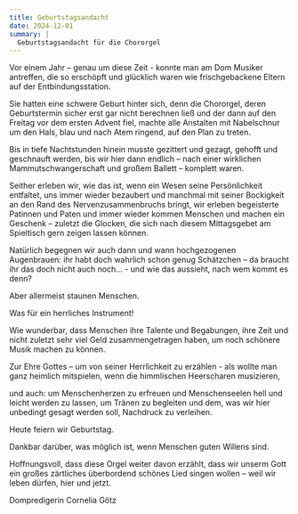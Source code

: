 ```yaml
---
title: Geburtstagsandacht
date: 2024-12-01
summary: |
  Geburtstagsandacht für die Chororgel
---
```


Vor einem Jahr – genau um diese Zeit - konnte man am Dom Musiker antreffen, die so erschöpft und glücklich waren wie frischgebackene Eltern auf der Entbindungsstation.

Sie hatten eine schwere Geburt hinter sich, denn die Chororgel, deren Geburtstermin sicher erst gar nicht berechnen ließ und der dann auf den Freitag vor dem ersten Advent fiel, machte alle Anstalten mit Nabelschnur um den Hals, blau und nach Atem ringend, auf den Plan zu treten.

Bis in tiefe Nachtstunden hinein musste gezittert und gezagt, gehofft und geschnauft werden, bis wir hier dann endlich – nach einer wirklichen Mammutschwangerschaft und großem Ballett – komplett waren.

Seither erleben wir, wie das ist, wenn ein Wesen seine Persönlichkeit entfaltet, uns immer wieder bezaubert und manchmal mit seiner Bockigkeit an den Rand des Nervenzusammenbruchs bringt, wir erleben begeisterte Patinnen und Paten und immer wieder kommen Menschen und machen ein Geschenk – zuletzt die Glocken, die sich nach diesem Mittagsgebet am Spieltisch gern zeigen lassen können.

Natürlich begegnen wir auch dann und wann hochgezogenen Augenbrauen: ihr habt doch wahrlich schon genug Schätzchen – da braucht ihr das doch nicht auch noch… - und wie das aussieht, nach wem kommt es denn?

Aber allermeist staunen Menschen.

Was für ein herrliches Instrument!

Wie wunderbar, dass Menschen ihre Talente und Begabungen, ihre Zeit und nicht zuletzt sehr viel Geld zusammengetragen haben, um noch schönere Musik machen zu können.

Zur Ehre Gottes – um von seiner Herrlichkeit zu erzählen - als wollte man ganz heimlich mitspielen, wenn die himmlischen Heerscharen musizieren,

und auch: um Menschenherzen zu erfreuen und Menschenseelen hell und leicht werden zu lassen, um Tränen zu begleiten und dem, was wir hier unbedingt gesagt werden soll, Nachdruck zu verleihen. 

Heute feiern wir Geburtstag.

Dankbar darüber, was möglich ist, wenn Menschen guten Willens sind. 

Hoffnungsvoll, dass diese Orgel weiter davon erzählt, dass wir unserm Gott ein großes zärtliches überbordend schönes Lied singen wollen – weil wir leben dürfen, hier und jetzt.

Dompredigerin Cornelia Götz